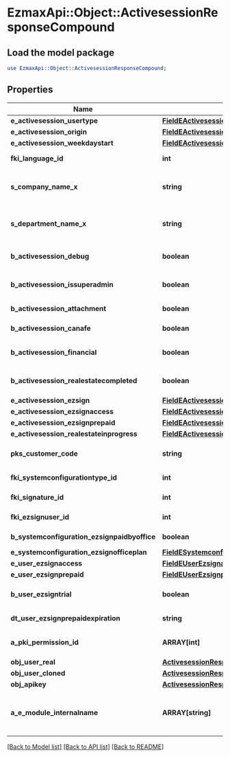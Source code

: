 # EzmaxApi::Object::ActivesessionResponseCompound

## Load the model package
```perl
use EzmaxApi::Object::ActivesessionResponseCompound;
```

## Properties
Name | Type | Description | Notes
------------ | ------------- | ------------- | -------------
**e_activesession_usertype** | [**FieldEActivesessionUsertype**](FieldEActivesessionUsertype.md) |  | 
**e_activesession_origin** | [**FieldEActivesessionOrigin**](FieldEActivesessionOrigin.md) |  | 
**e_activesession_weekdaystart** | [**FieldEActivesessionWeekdaystart**](FieldEActivesessionWeekdaystart.md) |  | 
**fki_language_id** | **int** | The unique ID of the Language.  Valid values:  |Value|Description| |-|-| |1|French| |2|English| | 
**s_company_name_x** | **string** | The Name of the Company in the language of the requester | 
**s_department_name_x** | **string** | The Name of the Department in the language of the requester | 
**b_activesession_debug** | **boolean** | Whether the active session is in debug or not | 
**b_activesession_issuperadmin** | **boolean** | Whether the active session is superadmin or not | 
**b_activesession_attachment** | **boolean** | Can access attachment when we clone a user | [optional] 
**b_activesession_canafe** | **boolean** | Can access canafe when we clone a user | [optional] 
**b_activesession_financial** | **boolean** | Can access financial element when we clone a user | [optional] 
**b_activesession_realestatecompleted** | **boolean** | Can access closed realestate folders when we clone a user | [optional] 
**e_activesession_ezsign** | [**FieldEActivesessionEzsign**](FieldEActivesessionEzsign.md) |  | [optional] 
**e_activesession_ezsignaccess** | [**FieldEActivesessionEzsignaccess**](FieldEActivesessionEzsignaccess.md) |  | 
**e_activesession_ezsignprepaid** | [**FieldEActivesessionEzsignprepaid**](FieldEActivesessionEzsignprepaid.md) |  | [optional] 
**e_activesession_realestateinprogress** | [**FieldEActivesessionRealestateinprogress**](FieldEActivesessionRealestateinprogress.md) |  | [optional] 
**pks_customer_code** | **string** | The customer code assigned to your account | 
**fki_systemconfigurationtype_id** | **int** | The unique ID of the Systemconfigurationtype | 
**fki_signature_id** | **int** | The unique ID of the Signature | [optional] 
**fki_ezsignuser_id** | **int** | The unique ID of the Ezsignuser | [optional] 
**b_systemconfiguration_ezsignpaidbyoffice** | **boolean** | Whether if Ezsign is paid by the company or not | [optional] 
**e_systemconfiguration_ezsignofficeplan** | [**FieldESystemconfigurationEzsignofficeplan**](FieldESystemconfigurationEzsignofficeplan.md) |  | [optional] 
**e_user_ezsignaccess** | [**FieldEUserEzsignaccess**](FieldEUserEzsignaccess.md) |  | 
**e_user_ezsignprepaid** | [**FieldEUserEzsignprepaid**](FieldEUserEzsignprepaid.md) |  | [optional] 
**b_user_ezsigntrial** | **boolean** | Whether the User&#39;s eZsign subscription is a trial | [optional] 
**dt_user_ezsignprepaidexpiration** | **string** | The eZsign prepaid expiration date | [optional] 
**a_pki_permission_id** | **ARRAY[int]** | An array of permissions granted to the user or api key | 
**obj_user_real** | [**ActivesessionResponseCompoundUser**](ActivesessionResponseCompoundUser.md) |  | 
**obj_user_cloned** | [**ActivesessionResponseCompoundUser**](ActivesessionResponseCompoundUser.md) |  | [optional] 
**obj_apikey** | [**ActivesessionResponseCompoundApikey**](ActivesessionResponseCompoundApikey.md) |  | [optional] 
**a_e_module_internalname** | **ARRAY[string]** | An Array of Registered modules.  These are the modules that are Licensed to be used by the User or the API Key. | 

[[Back to Model list]](../README.md#documentation-for-models) [[Back to API list]](../README.md#documentation-for-api-endpoints) [[Back to README]](../README.md)


